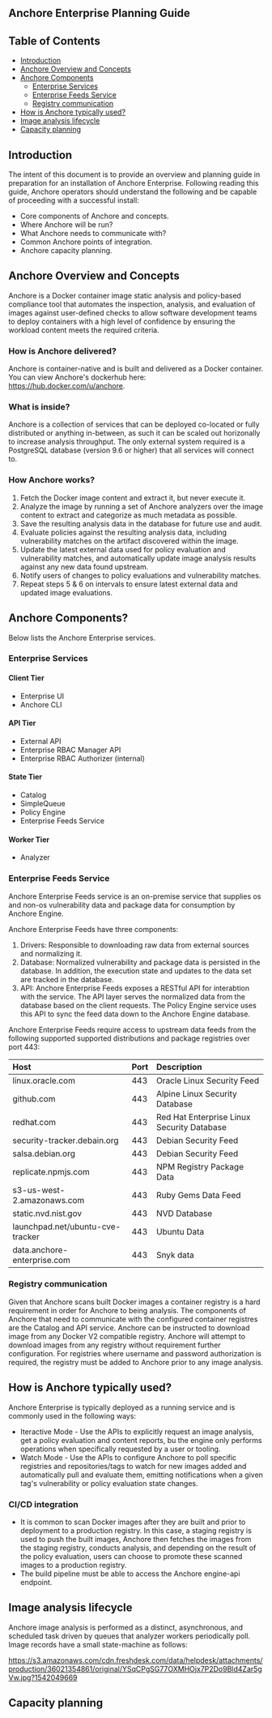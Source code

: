 ## Anchore Enterprise Planning Guide

## Table of Contents

<!--ts-->
  * [Introduction](#Introduction)
  * [Anchore Overview and Concepts](#Anchore-Overview-and-Concepts)
  * [Anchore Components](#Anchore-Components)
    * [Enterprise Services](#Enterprise-Services)
    * [Enterprise Feeds Service](#Enterprise-Feeds-Service)
    * [Registry communication](#Registry-communication)
  * [How is Anchore typically used?](#How-is-Anchore-typically-used?)
  * [Image analysis lifecycle](#Image-analysis-lifecycle)
  * [Capacity planning](#Capacity-planning)

<!--te-->

## Introduction

The intent of this document is to provide an overview and planning guide in preparation for an installation of Anchore Enterprise. Following reading this guide, Anchore operators should understand the following and be capable of proceeding with a successful install:

- Core components of Anchore and concepts.
- Where Anchore will be run?
- What Anchore needs to communicate with?
- Common Anchore points of integration.
- Anchore capacity planning.

## Anchore Overview and Concepts

Anchore is a Docker container image static analysis and policy-based compliance tool that automates the inspection, analysis, and evaluation of images against user-defined checks to allow software development teams to deploy containers with a high level of confidence by ensuring the workload content meets the required criteria. 

### How is Anchore delivered? 

Anchore is container-native and is built and delivered as a Docker container. You can view Anchore's dockerhub here: https://hub.docker.com/u/anchore.

### What is inside? 

Anchore is a collection of services that can be deployed co-located or fully distributed or anything in-between, as such it can be scaled out horizonally to increase analysis throughput. The only external system required is a PostgreSQL database (version 9.6 or higher) that all services will connect to. 

### How Anchore works?

1. Fetch the Docker image content and extract it, but never execute it.
2. Analyze the image by running a set of Anchore analyzers over the image content to extract and categorize as much metadata as possible. 
3. Save the resulting analysis data in the database for future use and audit.
4. Evaluate policies against the resulting analysis data, including vulnerability matches on the artifact discovered within the image. 
5. Update the latest external data used for policy evaluation and vulnerability matches, and automatically update image analysis results against any new data found upstream.
6. Notify users of changes to policy evaluations and vulnerability matches.
7. Repeat steps 5 & 6 on intervals to ensure latest external data and updated image evaluations. 

## Anchore Components? 

Below lists the Anchore Enterprise services.

### Enterprise Services

#### Client Tier

- Enterprise UI
- Anchore CLI

#### API Tier

- External API
- Enterprise RBAC Manager API
- Enterprise RBAC Authorizer (internal)

#### State Tier

- Catalog
- SimpleQueue
- Policy Engine
- Enterprise Feeds Service

#### Worker Tier

- Analyzer

### Enterprise Feeds Service

Anchore Enterprise Feeds service is an on-premise service that supplies os and non-os vulnerability data and package data for consumption by Anchore Engine. 

Anchore Enterprise Feeds have three components: 

1. Drivers: Responsible to downloading raw data from external sources and normalizing it. 
2. Database: Normalized vulnerability and package data is persisted in the database. In addition, the execution state and updates to the data set are tracked in the database.
3. API: Anchore Enterprise Feeds exposes a RESTful API for interabtion with the service. The API layer serves the normalized data from the database based on the client requests. The Policy Engine service uses this API to sync the feed data down to the Anchore Engine database.

Anchore Enterprise Feeds require access to upstream data feeds from the following supported supported distributions and package registries over port 443:

| Host | Port | Description |
| :---- | :---- | :----------- |
| linux.oracle.com | 443 | Oracle Linux Security Feed |
| github.com | 443 | Alpine Linux Security Database |
| redhat.com | 443 | Red Hat Enterprise Linux Security Database |
| security-tracker.debain.org | 443 | Debian Security Feed |
| salsa.debian.org | 443 | Debian Security Feed |
| replicate.npmjs.com | 443 | NPM Registry Package Data |
| s3-us-west-2.amazonaws.com | 443 | Ruby Gems Data Feed |
| static.nvd.nist.gov | 443 | NVD Database |
| launchpad.net/ubuntu-cve-tracker | 443 | Ubuntu Data |
| data.anchore-enterprise.com | 443 | Snyk data |

### Registry communication

Given that Anchore scans built Docker images a container registry is a hard requirement in order for Anchore to being analysis. The components of Anchore that need to communicate with the configured container registres are the Catalog and API service. Anchore can be instructed to download image from any Docker V2 compatible registry. Anchore will attempt to download images from any registry without requirement further configuration. For registries where username and password authorization is required, the registry must be added to Anchore prior to any image analysis. 


## How is Anchore typically used? 

Anchore Enterprise is typically deployed as a running service and is commonly used in the following ways:

- Iteractive Mode - Use the APIs to explicitly request an image analysis, get a policy evaluation and content reports, bu the engine only performs operations when specifically requested by a user or tooling. 
- Watch Mode - Use the APIs to configure Anchore to poll specific registries and repositories/tags to watch for new images added and automatically pull and evaluate them, emitting notifications when a given tag's vulnerability or policy evaluation state changes.

### CI/CD integration

- It is common to scan Docker images after they are built and prior to deployment to a production registry. In this case, a staging registry is used to push the built images, Anchore then fetches the images from the staging registry, conducts analysis, and depending on the result of the policy evaluation, users can choose to promote these scanned images to a production registry. 
- The build pipeline must be able to access the Anchore engine-api endpoint. 

## Image analysis lifecycle

Anchore image analysis is performed as a distinct, asynchronous, and scheduled task driven by queues that analyzer workers periodically poll. Image records have a small state-machine as follows:

https://s3.amazonaws.com/cdn.freshdesk.com/data/helpdesk/attachments/production/36021354861/original/YSqCPgSG77OXMHOjx7P2Do9Bld4Zar5gVw.jpg?1542049669

## Capacity planning